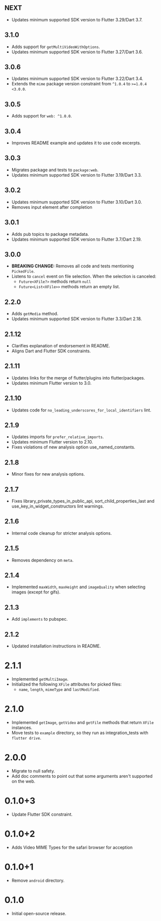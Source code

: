 ## NEXT

* Updates minimum supported SDK version to Flutter 3.29/Dart 3.7.

## 3.1.0

* Adds support for `getMultiVideoWithOptions`.
* Updates minimum supported SDK version to Flutter 3.27/Dart 3.6.

## 3.0.6

* Updates minimum supported SDK version to Flutter 3.22/Dart 3.4.
* Extends the `mime` package version constraint from `^1.0.4` to `>=1.0.4 <3.0.0`.

## 3.0.5

* Adds support for `web: ^1.0.0`.

## 3.0.4

* Improves README example and updates it to use code excerpts.

## 3.0.3

* Migrates package and tests to `package:web`.
* Updates minimum supported SDK version to Flutter 3.19/Dart 3.3.

## 3.0.2

* Updates minimum supported SDK version to Flutter 3.10/Dart 3.0.
* Removes input element after completion

## 3.0.1

* Adds pub topics to package metadata.
* Updates minimum supported SDK version to Flutter 3.7/Dart 2.19.

## 3.0.0

* **BREAKING CHANGE:** Removes all code and tests mentioning `PickedFile`.
* Listens to `cancel` event on file selection. When the selection is canceled:
  * `Future<XFile?>` methods return `null`
  * `Future<List<XFile>>` methods return an empty list.

## 2.2.0

* Adds `getMedia` method.
* Updates minimum supported SDK version to Flutter 3.3/Dart 2.18.

## 2.1.12

* Clarifies explanation of endorsement in README.
* Aligns Dart and Flutter SDK constraints.

## 2.1.11

* Updates links for the merge of flutter/plugins into flutter/packages.
* Updates minimum Flutter version to 3.0.

## 2.1.10

* Updates code for `no_leading_underscores_for_local_identifiers` lint.

## 2.1.9

* Updates imports for `prefer_relative_imports`.
* Updates minimum Flutter version to 2.10.
* Fixes violations of new analysis option use_named_constants.

## 2.1.8

* Minor fixes for new analysis options.

## 2.1.7

* Fixes library_private_types_in_public_api, sort_child_properties_last and use_key_in_widget_constructors
  lint warnings.

## 2.1.6

* Internal code cleanup for stricter analysis options.

## 2.1.5

* Removes dependency on `meta`.

## 2.1.4

* Implemented `maxWidth`, `maxHeight` and `imageQuality` when selecting images
  (except for gifs).

## 2.1.3

* Add `implements` to pubspec.

## 2.1.2

* Updated installation instructions in README.

# 2.1.1

* Implemented `getMultiImage`.
* Initialized the following `XFile` attributes for picked files:
  * `name`, `length`, `mimeType` and `lastModified`.

# 2.1.0

* Implemented `getImage`, `getVideo` and `getFile` methods that return `XFile` instances.
* Move tests to `example` directory, so they run as integration_tests with `flutter drive`.

# 2.0.0

* Migrate to null safety.
* Add doc comments to point out that some arguments aren't supported on the web.

# 0.1.0+3

* Update Flutter SDK constraint.

# 0.1.0+2

* Adds Video MIME Types for the safari browser for acception

# 0.1.0+1

* Remove `android` directory.

# 0.1.0

* Initial open-source release.
